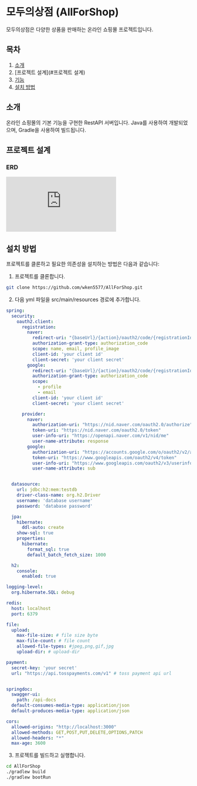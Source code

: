 # 모두의상점 (AllForShop)

모두의상점은 다양한 상품을 판매하는 온라인 쇼핑몰 프로젝트입니다.

## 목차
1. [소개](#소개)
2. [프로젝트 설계](#프로젝트 설계)
3. [기능](#기능)
4. [설치 방법](#설치-방법)


## 소개

온라인 쇼핑몰의 기본 기능을 구현한 RestAPI 서버입니다. Java를 사용하여 개발되었으며, Gradle을 사용하여 빌드됩니다.

## 프로젝트 설계
### ERD
![ERD](https://github.com/user-attachments/files/15509871/ALL.FOR.SHOP.1.pdf)


## 설치 방법

프로젝트를 클론하고 필요한 의존성을 설치하는 방법은 다음과 같습니다:

1. 프로젝트를 클론합니다.
```bash
git clone https://github.com/wken5577/AllForShop.git
```

2. 다음 yml 파일을 src/main/resources 경로에 추가합니다.
```yaml
spring:
  security:
    oauth2.client:
      registration:
        naver:
          redirect-uri: "{baseUrl}/{action}/oauth2/code/{registrationId}"
          authorization-grant-type: authorization_code
          scope: name, email, profile_image
          client-id: 'your client id'
          client-secret: 'your client secret'
        google:
          redirect-uri: "{baseUrl}/{action}/oauth2/code/{registrationId}"
          authorization-grant-type: authorization_code
          scope:
            - profile
            - email
          client-id: 'your client id'
          client-secret: 'your client secret'

      provider:
        naver:
          authorization-uri: "https://nid.naver.com/oauth2.0/authorize"
          token-uri: "https://nid.naver.com/oauth2.0/token"
          user-info-uri: "https://openapi.naver.com/v1/nid/me"
          user-name-attribute: response
        google:
          authorization-uri: "https://accounts.google.com/o/oauth2/v2/auth"
          token-uri: "https://www.googleapis.com/oauth2/v4/token"
          user-info-uri: "https://www.googleapis.com/oauth2/v3/userinfo"
          user-name-attribute: sub


  datasource:
    url: jdbc:h2:mem:testdb
    driver-class-name: org.h2.Driver
    username: 'database username'
    password: 'database password'

  jpa:
    hibernate:
      ddl-auto: create
    show-sql: true
    properties:
      hibernate:
        format_sql: true
        default_batch_fetch_size: 1000

  h2:
    console:
      enabled: true

logging-level:
  org.hibernate.SQL: debug

redis:
  host: localhost
  port: 6379

file:
  upload:
    max-file-size: # file size byte
    max-file-count: # file count
    allowed-file-types: #jpeg,png,gif,jpg
    upload-dir: # upload-dir

payment:
  secret-key: 'your secret'
  url: "https://api.tosspayments.com/v1" # toss payment api url


springdoc:
  swagger-ui:
    path: /api-docs
  default-consumes-media-type: application/json
  default-produces-media-type: application/json

cors:
  allowed-origins: "http://localhost:3000"
  allowed-methods: GET,POST,PUT,DELETE,OPTIONS,PATCH
  allowed-headers: "*"
  max-age: 3600
```

3. 프로젝트를 빌드하고 실행합니다.
```bash
cd AllForShop
./gradlew build
./gradlew bootRun
```



